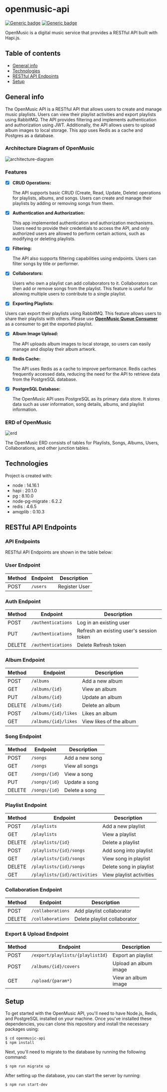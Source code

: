 # openmusic-api
[![Generic badge](https://img.shields.io/badge/npm-v14.16.1-blue.svg)](https://shields.io/) [![Generic badge](https://img.shields.io/badge/node-6.14.12-green.svg)](https://shields.io/)

OpenMusic is a digital music service that provides a RESTful API built with Hapi.js. 

## Table of contents
* [General info](#general-info)
* [Technologies](#technologies)
* [RESTful API Endpoints](#restful-api-endpoints)
* [Setup](#setup)

## General info
The OpenMusic API is a RESTful API that allows users to create and manage music playlists. Users can view their playlist activities and export playlists using RabbitMQ. The API provides filtering and implements authentication and authorization using JWT. Additionally, the API allows users to upload album images to local storage. This app uses Redis as a cache and Postgres as a database.
### Architecture Diagram of OpenMusic
![architecture-diagram](/src/assets/img/architecture-diagrams.png)

### Features
- [x] **CRUD Operations:** 

  The API supports basic CRUD (Create, Read, Update, Delete) operations for playlists, albums, and songs. Users can create and manage their playlists by adding or removing songs from them.
- [x] **Authentication and Authorization:** 

  This app implemented authentication and authorization mechanisms. Users need to provide their credentials to access the API, and only authorized users are allowed to perform certain actions, such as modifying or deleting playlists.
- [x] **Filtering:** 

  The API also supports filtering capabilities using endpoints. Users can filter songs by title or performer.
- [x] **Collaborators:** 
  
  Users who own a playlist can add collaborators to it. Collaborators can then add or remove songs from the playlist. This feature is useful for allowing multiple users to contribute to a single playlist.
- [x]  **Exporting Playlists:** 

  Users can export their playlists using RabbitMQ. This feature allows users to share their playlists with others. Please use [**OpenMusic Queue Consumer**](https://github.com/androsyahreza/openmusic-queue-consumer) as a consumer to get the exported playlist.
- [x] **Album Image Upload:** 

  The API uploads album images to local storage, so users can easily manage and display their album artwork.
- [x] **Redis Cache:** 

  The API uses Redis as a cache to improve performance. Redis caches frequently accessed data, reducing the need for the API to retrieve data from the PostgreSQL database.
- [x] **PostgreSQL Database:** 
  
  The OpenMusic API uses PostgreSQL as its primary data store. It stores data such as user information, song details, albums, and playlist information.
  
### ERD of OpenMusic
![erd](/src/assets/img/erd-openmusic.png)

The OpenMusic ERD consists of tables for Playlists, Songs, Albums, Users, Collaborations, and other junction tables.

## Technologies
Project is created with:
* node : 14.16.1
* hapi : 20.1.0
* pg : 8.10.0
* node-pg-migrate : 6.2.2
* redis : 4.6.5
* amqplib : 0.10.3

## RESTful API Endpoints
### API Endpoints
RESTful API Endpoints are shown in the table below:
### User Endpoint
| Method | Endpoint | Description |
| --- | --- | --- | 
| POST | `/users` | Register User | 
### Auth Endpoint
| Method | Endpoint | Description |
| --- | --- | --- | 
| POST | `/authentications` | Log in an existing user | 
| PUT | `/authentications` | Refresh an existing user's session token |
| DELETE | `/authentications` | Delete Refresh token |
### Album Endpoint
| Method | Endpoint | Description |
| --- | --- | --- | 
| POST | `/albums`| Add a new album |
| GET | `/albums/{id}`| View an album |
| PUT | `/albums/{id}`| Update an album |
| DELETE | `/albums/{id}`| Delete an album |
| POST | `/albums/{id}/likes`| Likes an album |
| GET | `/albums/{id}/likes`| View likes of the album |
### Song Endpoint
| Method | Endpoint | Description |
| --- | --- | --- | 
| POST | `/songs`| Add a new song |
| GET | `/songs`| View all songs |
| GET | `/songs/{id}`| View a song |
| PUT | `/songs/{id}`| Update a song |
| DELETE | `/songs/{id}`| Delete a song |
### Playlist Endpoint
| Method | Endpoint | Description |
| --- | --- | --- | 
| POST | `/playlists`| Add a new playlist |
| GET | `/playlists`| View a playlist |
| DELETE | `/playlists/{id}`| Delete a playlist |
| POST | `/playlists/{id}/songs`| Add song into playlist |
| GET | `/playlists/{id}/songs`| View song in playlist |
| DELETE | `/playlists/{id}/songs`| Delete song in playlist |
| GET | `/playlists/{id}/activities`| View playlist activities |
### Collaboration Endpoint
| Method | Endpoint | Description |
| --- | --- | --- | 
| POST | `/collaborations`| Add playlist collaborator |
| DELETE | `/collaborations`| Delete playlist collaborator |
### Export & Upload Endpoint
| Method | Endpoint | Description |
| --- | --- | --- | 
| POST | `/export/playlists/{playlistId}`| Export an playlist |
| POST | `/albums/{id}/covers`| Upload an album image |
| GET | `/upload/{param*}`| View an album image |


## Setup
To get started with the OpenMusic API, you'll need to have Node.js, Redis, and PostgreSQL installed on your machine. Once you've installed these dependencies, you can clone this repository and install the necessary packages using:
```
$ cd openmusic-api
$ npm install
```
Next, you'll need to migrate to the database by running the following command:
```
$ npm run migrate up
```
After setting up the database, you can start the server by running:
```
$ npm run start-dev
```
